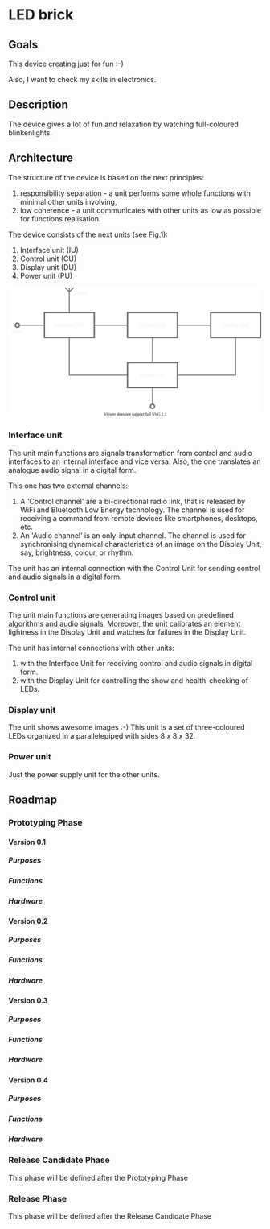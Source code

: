 # LED brick

## Goals 

This device creating just for fun :-)

Also, I want to check my skills in electronics.


## Description
The device gives a lot of fun and relaxation by watching full-coloured blinkenlights.


## Architecture
The structure of the device is based on the next principles:
1. responsibility separation - a unit performs some whole functions with minimal  other units involving,
2. low coherence - a unit communicates with other units as low as possible for functions realisation.


The device consists of the next units (see Fig.1):
1. Interface unit (IU)
2. Control unit (CU)
3. Display unit (DU)
4. Power unit (PU)

![](./doc/Architecture.svg "Fig.1. The device architecture")


### Interface unit

The unit main functions are signals transformation from control and audio interfaces to an internal interface and vice versa.
Also, the one translates an analogue audio signal in a digital form.

This one has two external channels:
1. A 'Control channel' are a bi-directional radio link, that is released by WiFi and Bluetooth Low Energy technology. The channel is used for receiving a command from remote devices like smartphones, desktops, etc.
2. An 'Audio channel' is an only-input channel. The channel is used for synchronising dynamical characteristics of an image on the Display Unit, say, brightness, colour, or rhythm.

The unit has an internal connection with the Control Unit for sending control and audio signals in a digital form.


### Control unit

The unit main functions are generating images based on predefined algorithms and audio signals. Moreover, the unit calibrates an element lightness in the Display Unit and watches for failures in the Display Unit.

The unit has internal connections with other units:
1. with the Interface Unit for receiving control and audio signals in digital form.
2. with the Display Unit for controlling the show and health-checking of LEDs.


### Display unit

The unit shows awesome images :-)
This unit is a set of three-coloured LEDs organized in a parallelepiped with sides 8 x 8 x 32.


### Power unit

Just the power supply unit for the other units.


## Roadmap
### Prototyping Phase
#### Version 0.1
##### Purposes
##### Functions
##### Hardware

#### Version 0.2
##### Purposes
##### Functions
##### Hardware

#### Version 0.3
##### Purposes
##### Functions
##### Hardware

#### Version 0.4
##### Purposes
##### Functions
##### Hardware

### Release Candidate Phase
This phase will be defined after the Prototyping Phase
### Release Phase
This phase will be defined after the Release Candidate  Phase